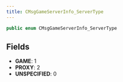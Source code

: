 ```yaml
---
title: CMsgGameServerInfo_ServerType
---
```


```csharp
public enum CMsgGameServerInfo_ServerType
```

## Fields

- **GAME**: 1
- **PROXY**: 2
- **UNSPECIFIED**: 0

